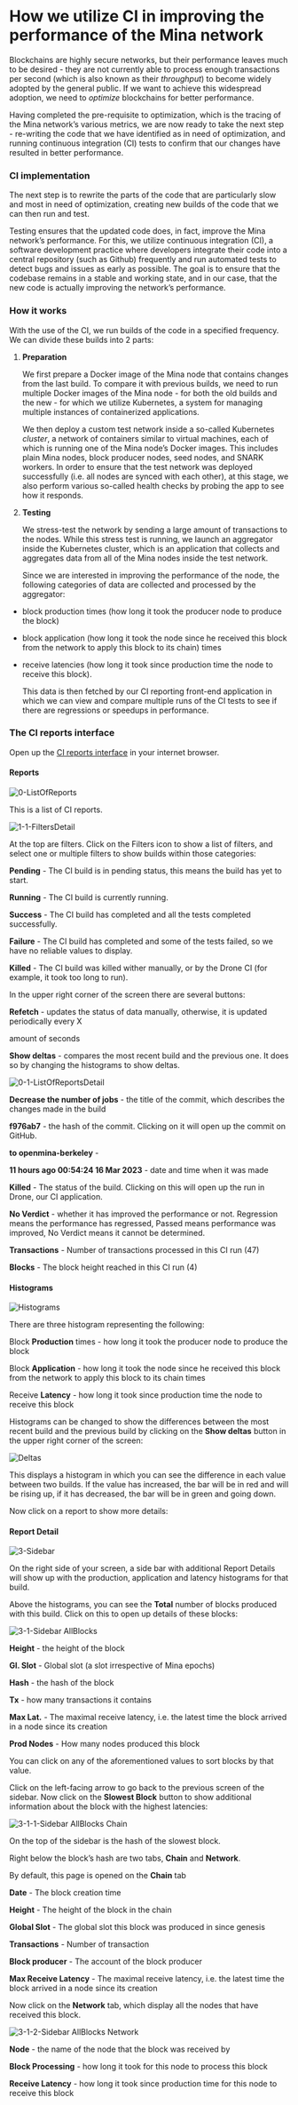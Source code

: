 
# How we utilize CI in improving the performance of the Mina network

Blockchains are highly secure networks, but their performance leaves much to be desired - they are not currently able to process enough transactions per second (which is also known as their _throughput_) to become widely adopted by the general public. If we want to achieve this widespread adoption, we need to _optimize_ blockchains for better performance.

Having completed the pre-requisite to optimization, which is the tracing of the Mina network’s various metrics, we are now ready to take the next step - re-writing the code that we have identified as in need of optimization, and running continuous integration (CI) tests to confirm that our changes have resulted in better performance.


### CI implementation

The next step is to rewrite the parts of the code that are particularly slow and most in need of optimization, creating new builds of the code that we can then run and test. 

Testing ensures that the updated code does, in fact, improve the Mina network’s performance. For this, we utilize continuous integration (CI), a software development practice where developers integrate their code into a central repository (such as Github) frequently and run automated tests to detect bugs and issues as early as possible. The goal is to ensure that the codebase remains in a stable and working state, and in our case, that the new code is actually improving the network’s performance.


### How it works

With the use of the CI, we run builds of the code in a specified frequency. We can divide these builds into 2 parts: 



1. **Preparation** 

    We first prepare a Docker image of the Mina node that contains changes from the last build. To compare it with previous builds, we need to run multiple Docker images of the Mina node - for both the old builds and the new - for which we utilize Kubernetes, a system for managing multiple instances of containerized applications. 


    We then deploy a custom test network inside a so-called Kubernetes _cluster_, a network of containers similar to virtual machines, each of which is running one of the Mina node’s Docker images. This includes plain Mina nodes, block producer nodes, seed nodes, and SNARK workers. In order to ensure that the test network was deployed successfully (i.e. all nodes are synced with each other), at this stage, we also perform various so-called health checks by probing the app to see how it responds. 

2. **Testing** 

    We stress-test the network by sending a large amount of transactions to the nodes. While this stress test is running, we launch an aggregator inside the Kubernetes cluster, which is an application that collects and aggregates data from all of the Mina nodes inside the test network.


    Since we are interested in improving the performance of the node, the following categories of data are collected and processed by the aggregator: 

* block production times (how long it took the producer node to produce the block)
* block application (how long it took the node since he received this block from the network to apply this block to its chain) times
* receive latencies (how long it took since production time the node to receive this block). 

    This data is then fetched by our CI reporting front-end application in which we can view and compare multiple runs of the CI tests to see if there are regressions or speedups in performance. 



### The CI reports interface

Open up the [CI reports interface](http://1.k8.openmina.com:31356/140) in your internet browser.

#### Reports

![0-ListOfReports](https://user-images.githubusercontent.com/60480123/225696180-167feccb-f43d-43a7-9635-7e1268b99481.png)


This is a list of CI reports.

![1-1-FiltersDetail](https://user-images.githubusercontent.com/60480123/225695997-df936d54-4ce0-4cf0-9d5d-1907f92a3dfa.png)


At the top are filters. Click on the Filters icon to show a list of filters, and select one or multiple filters to show builds within those categories:

**Pending** - The CI build is in pending status, this means the build has yet to start.

**Running** - The CI build is currently running.

**Success** - The CI build has completed and all the tests completed successfully.

**Failure** - The CI build has completed and some of the tests failed, so we have no reliable values to display.

**Killed** - The CI build was killed wither manually, or by the Drone CI (for example, it took too long to run). 

In the upper right corner of the screen there are several buttons:

**Refetch** - updates the status of data manually, otherwise, it is updated periodically every X 

amount of seconds

**Show deltas** - compares the most recent build and the previous one. It does so by changing the histograms to show deltas.


![0-1-ListOfReportsDetail](https://user-images.githubusercontent.com/60480123/225696365-26ede229-6415-440c-a6af-7cd376e3e2a3.png)


**Decrease the number of jobs** - the title of the commit, which describes the changes made in the build

**f976ab7** - the hash of the commit. Clicking on it will open up the commit on GitHub.

**to openmina-berkeley** -  

**11 hours ago 00:54:24 16 Mar 2023** - date and time when it was made

**Killed** - The status of the build. Clicking on this will open up the run in Drone, our CI application.

**No Verdict** - whether it has improved the performance or not. Regression means the performance has regressed, Passed means performance was improved, No Verdict means it cannot be determined.

**Transactions** - Number of transactions processed in this CI run (47)

**Blocks** - The block height reached in this CI run (4)


#### Histograms

![Histograms](https://user-images.githubusercontent.com/60480123/225696472-c43925de-d517-46d4-a7cc-7df8a268082d.png)


There are three histogram representing the following:

Block **Production** times - how long it took the producer node to produce the block

Block **Application** - how long it took the node since he received this block from the network to apply this block to its chain times

Receive **Latency** - how long it took since production time the node to receive this block

Histograms can be changed to show the differences between the most recent build and the previous build by clicking on the **Show deltas** button in the upper right corner of the screen:


![Deltas](https://user-images.githubusercontent.com/60480123/225696579-8bf23127-1977-4b20-9605-764be381cb16.png)


This displays a histogram in which you can see the difference in each value between two builds. If the value has increased, the bar will be in red and will be rising up, if it has decreased, the bar will be in green and going down.

Now click on a report to show more details:

#### Report Detail

![3-Sidebar](https://user-images.githubusercontent.com/60480123/225696674-7c21e118-1378-40b9-9f72-3440bd9eeba0.png)


On the right side of your screen, a side bar with additional Report Details will show up with the production, application and latency histograms for that build.

Above the histograms, you can see the **Total** number of blocks produced with this build. Click on this to open up details of these blocks:


![3-1-Sidebar AllBlocks](https://user-images.githubusercontent.com/60480123/225697418-443d6b50-bcee-4185-91b9-2d201770a08c.png)



**Height** - the height of the block

**Gl. Slot** - Global slot (a slot irrespective of Mina epochs)

**Hash** - the hash of the block

**Tx** - how many transactions it contains

**Max Lat.** - The maximal receive latency, i.e. the latest time the block arrived in a node since its creation

**Prod Nodes** - How many nodes produced this block

You can click on any of the aforementioned values to sort blocks by that value.

Click on the left-facing arrow to go back to the previous screen of the sidebar. Now click on the **Slowest Block** button to show additional information about the block with the highest latencies:


![3-1-1-Sidebar AllBlocks Chain](https://user-images.githubusercontent.com/60480123/225696997-3d05af32-c89f-47ee-aab7-2a0aef0db8e3.png)



On the top of the sidebar is the hash of the slowest block.

Right below the block’s hash are two tabs, **Chain** and **Network**.

By default, this page is opened on the **Chain** tab

**Date** - The block creation time

**Height** - The height of the block in the chain

**Global Slot** - The global slot this block was produced in since genesis

**Transactions** - Number of transaction

**Block producer** - The account of the block producer

**Max Receive Latency** - The maximal receive latency, i.e. the latest time the block arrived in a node since its creation  

Now click on the **Network** tab, which display all the nodes that have received this block.

![3-1-2-Sidebar AllBlocks Network](https://user-images.githubusercontent.com/60480123/225697842-7eff3a0a-33b9-47ac-8ab4-19b23515f86a.png)


**Node** - the name of the node that the block was received by

**Block Processing** - how long it took for this node to process this block

**Receive Latency** - how long it took since production time for this node to receive this block
